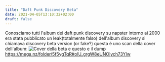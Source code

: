 ```yaml
---
title: "Daft Punk Discovery Beta"
date: 2021-04-05T13:10:32+02:00
draft: false
---
```

Conosciamo tutti l'album dei daft punk discovery 
su napster intorno ai 2000 era stata pubblicato un leak(totalmente falso)
dell'album discovery si chiamava discovery beta version (or fake?)
questa è uno scan della cover dell'album:
![Cover della beta](/static/coverdpdiscoverybeta.jpg)
e questo e il dump
https://mega.nz/folder/5f5ygTqR#oIU_grgW8eUNOIych73YIw